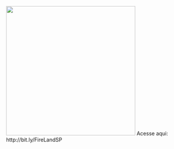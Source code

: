 <img src="https://github.com/musx/FireLand_SPv1/blob/master/web-application/www/logo_1.png?raw=true" width="350" />
Acesse aqui: http://bit.ly/FireLandSP

